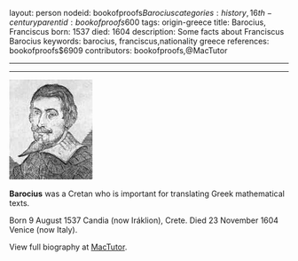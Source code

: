 layout: person
nodeid: bookofproofs$Barocius
categories: history,16th-century
parentid: bookofproofs$600
tags: origin-greece
title: Barocius, Franciscus
born: 1537
died: 1604
description: Some facts about Franciscus Barocius
keywords: barocius, franciscus,nationality greece
references: bookofproofs$6909
contributors: bookofproofs,@MacTutor

---


---

![Barocius.jpg](https://github.com/bookofproofs/bookofproofs.github.io/blob/main/_sources/_assets/images/portraits/Barocius.jpg?raw=true)

**Barocius** was a Cretan who is important for translating Greek mathematical texts.

Born 9 August 1537 Candia (now Iráklion), Crete. Died 23 November 1604 Venice (now Italy).


View full biography at [MacTutor](https://mathshistory.st-andrews.ac.uk/Biographies/Barocius/).